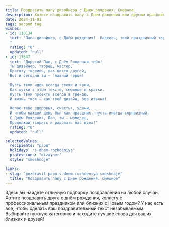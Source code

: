 ```yaml
---
title: Поздравить папу дизайнера c Днем рождения. Смешное
description: Хотите поздравить папу c Днем рождения или другим праздником? Наш ИИ создаст незабываемое поздравление, а вы обязательно выделитесь среди других.  
date: 2024-11-01
tags: second tag
wishes:
- id: 110134
  text: "Папа-дизайнер, с Днём рождения!  Надеюсь, твой праздничный торт будет настолько же шедеврален, насколько и твои творения.  Главное, чтобы свечи не перепутались с элементами фирменного стиля! Желаю тебе года, наполненного яркими идеями,  отсутствием дедлайнов и – самое главное –  бесконечным запасом вдохновения (хотя бы на один год, а то мало ли, вдруг закончится).  С праздником!
  "
  rating: "0"
  updated: "null"
- id: 17847
  text: "Дорогой Пап, с Днём Рождения тебя!
  Ты дизайнер, творец, мастер,
  Красоту творишь, как никто другой,
  Вот и сегодня ты – главный герой!
  
  Пусть твои идеи всегда свежи и ярки,
  Как шутки в этом тексте, смешные и кратки.
  Пусть твои проекты всегда в тренде,
  И жизнь твоя – как твой дизайн, без изъяна!
  
  Желаю тебе здоровья, счастья, удачи,
  И чтобы каждый день был как праздник, пусть иногда сюрпризный.
  С Днём Рождения, Пап, ты – молодец,
  Продолжай творить и радовать нас всех!"
  rating: "0"
  updated: "null"

selectedValues:
  recipients: "papu"
  holidays: "s-dnem-rozhdeniya"
  professions: "dizayner"
  style: "smeshnoje"

links:
- slug: "pozdravit-papu-s-dnem-rozhdeniya-smeshnoje"
  title: "Поздравить папу c Днем рождения. Смешное"
---
```


Здесь вы найдете отличную подборку поздравлений на любой случай.
Хотите поздравить друга с днём рождения, коллегу с профессиональным праздником или близких с Новым годом? У нас есть всё, чтобы сделать ваш поздравительный текст незабываемым. Выбирайте нужную категорию и находите лучшие слова для ваших близких и друзей!
